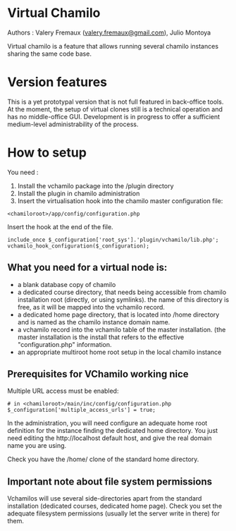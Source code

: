 Virtual Chamilo
===================

Authors : Valery Fremaux (valery.fremaux@gmail.com), Julio Montoya

Virtual chamilo is a feature that allows running several chamilo instances sharing the same
code base.

Version features
===================
This is a yet prototypal version that is not full featured in back-office tools.
At the moment, the setup of virtual clones still is a technical operation and has no
middle-office GUI. Development is in progress to offer a sufficient medium-level
administrability of the process.

How to setup
===================

You need :

1. Install the vchamilo package into the <chamiloroot>/plugin directory
2. Install the plugin in chamilo administration
3. Insert the virtualisation hook into the chamilo master configuration file:

```
<chamiloroot>/app/config/configuration.php
```

Insert the hook at the end of the file.

```
include_once $_configuration['root_sys'].'plugin/vchamilo/lib.php';
vchamilo_hook_configuration($_configuration);
```

What you need for a virtual node is:
-------------

- a blank database copy of chamilo
- a dedicated course directory, that needs being accessible from chamilo installation root (directly, or using symlinks). the name
of this directory is free, as it will be mapped into the vchamilo record.
- a dedicated home page directory, that is located into <chamiloroot>/home directory and is named
as the chamilo instance domain name.
- a vchamilo record into the vchamilo table of the master installation. (the master installation is the install that refers to
the effective "configuration.php" information.
- an appropriate multiroot home root setup in the local chamilo instance

Prerequisites for VChamilo working nice
-------------

Multiple URL access must be enabled:

```
# in <chamiloroot>/main/inc/config/configuration.php
$_configuration['multiple_access_urls'] = true;
```

In the administration, you will need configure an adequate home root definition for the instance finding
the dedicated home directory. You just need editing the http://localhost default host, and give the real domain
name you are using.

Check you have the <chamilo>/home/<instancedomain> clone of the standard home directory.

Important note about file system permissions
-------------

Vchamilos will use several side-directories apart from the standard installation (dedicated courses,
dedicated home page). Check you set the adequate filesystem permissions (usually let the server write
in there) for them.
